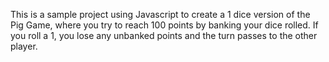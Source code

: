 This is a sample project using Javascript to create a 1 dice version of the Pig Game, where you try to reach 100 points by banking your dice rolled. If you roll a 1, you lose any unbanked points and the turn passes to the other player.
